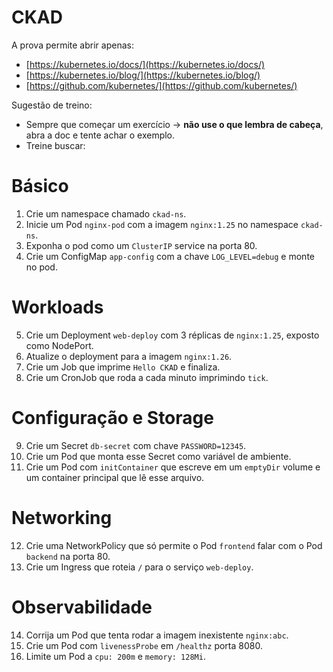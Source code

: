 # CKAD
A prova permite abrir apenas:

* [https://kubernetes.io/docs/](https://kubernetes.io/docs/)
* [https://kubernetes.io/blog/](https://kubernetes.io/blog/)
* [https://github.com/kubernetes/](https://github.com/kubernetes/)

Sugestão de treino:

* Sempre que começar um exercício → **não use o que lembra de cabeça**, abra a doc e tente achar o exemplo.
* Treine buscar:

# **Básico**

1. Crie um namespace chamado `ckad-ns`.
2. Inicie um Pod `nginx-pod` com a imagem `nginx:1.25` no namespace `ckad-ns`.
3. Exponha o pod como um `ClusterIP` service na porta 80.
4. Crie um ConfigMap `app-config` com a chave `LOG_LEVEL=debug` e monte no pod.

# **Workloads**

5. Crie um Deployment `web-deploy` com 3 réplicas de `nginx:1.25`, exposto como NodePort.
6. Atualize o deployment para a imagem `nginx:1.26`.
7. Crie um Job que imprime `Hello CKAD` e finaliza.
8. Crie um CronJob que roda a cada minuto imprimindo `tick`.

# **Configuração e Storage**

9. Crie um Secret `db-secret` com chave `PASSWORD=12345`.
10. Crie um Pod que monta esse Secret como variável de ambiente.
11. Crie um Pod com `initContainer` que escreve em um `emptyDir` volume e um container principal que lê esse arquivo.

# **Networking**

12. Crie uma NetworkPolicy que só permite o Pod `frontend` falar com o Pod `backend` na porta 80.
13. Crie um Ingress que roteia `/` para o serviço `web-deploy`.

# **Observabilidade**

14. Corrija um Pod que tenta rodar a imagem inexistente `nginx:abc`.
15. Crie um Pod com `livenessProbe` em `/healthz` porta 8080.
16. Limite um Pod a `cpu: 200m` e `memory: 128Mi`.
